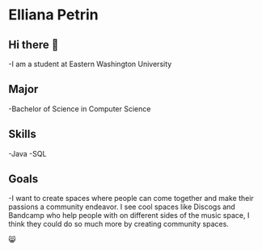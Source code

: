 # Elliana Petrin
## Hi there 👋

-I am a student at Eastern Washington University

## Major
-Bachelor of Science in Computer Science

## Skills
-Java
-SQL

## Goals
-I want to create spaces where people can come together and make their passions a community endeavor. I see cool spaces like Discogs and Bandcamp who help people with on different sides of the music space, I think they could do so much more by creating community spaces.

:smile_cat:

